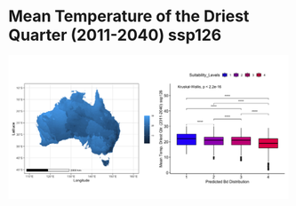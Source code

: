 # Mean Temperature of the Driest Quarter (2011-2040) ssp126
![image info](../../Analysis_Plots/Full_Extent_OnlyEnvs/Mean_Temp_Driest_Qtr_1140_126.png)